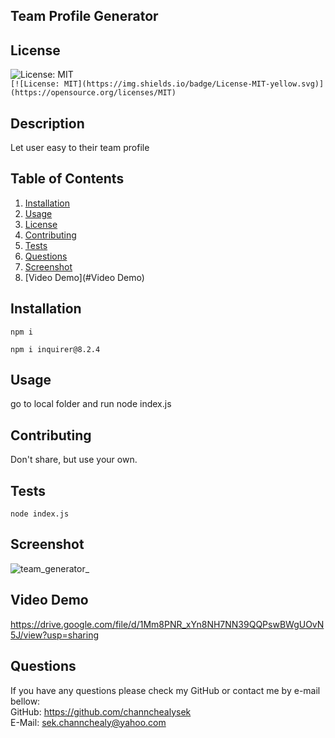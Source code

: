   ## Team Profile Generator
  ## License 
  
   ![License: MIT](https://img.shields.io/badge/License-MIT-yellow.svg)  
   `[![License: MIT](https://img.shields.io/badge/License-MIT-yellow.svg)](https://opensource.org/licenses/MIT)`
  
  ## Description 
  Let user easy to their team profile

  ## Table of Contents
  1. [Installation](#Installation)
  2. [Usage](#Usage)
  3. [License](#License)
  4. [Contributing](#Contributing)
  5. [Tests](#Tests)
  6. [Questions](#Questions)
  7. [Screenshot](#Screenshot)
  7. [Video Demo](#Video Demo)
  
  ## Installation
  ```
  npm i
  ```
  ```
  npm i inquirer@8.2.4
  ```

  ## Usage
  go to local folder and run node index.js

  ## Contributing
  Don't share, but use your own.

  ## Tests
  ```
  node index.js
  ```
  
  ## Screenshot
  ![team_generator_](https://user-images.githubusercontent.com/102747948/181675388-964714cc-bdee-46c2-96d0-a12edc29e74c.png)

  ## Video Demo
  https://drive.google.com/file/d/1Mm8PNR_xYn8NH7NN39QQPswBWgUOvN5J/view?usp=sharing

  ## Questions
  If you have any questions please check my GitHub or contact me by e-mail bellow:  
  GitHub: https://github.com/channchealysek  
  E-Mail: sek.channchealy@yahoo.com